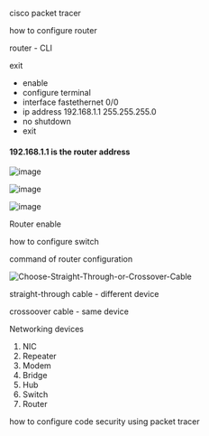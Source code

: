 cisco packet tracer

how to configure router

router - CLI

exit 

- enable
- configure terminal
- interface fastethernet 0/0
- ip address 192.168.1.1 255.255.255.0
- no shutdown
- exit

#### 192.168.1.1 is the router address



![image](https://user-images.githubusercontent.com/47166768/221394171-eb4c4d36-3f97-4737-b5b4-c3d2a72b5b81.png)







![image](https://user-images.githubusercontent.com/47166768/221393910-ffde5f95-136e-4d86-bc44-53c423d0db21.png)


![image](https://user-images.githubusercontent.com/47166768/221394030-e439a7f0-e1a9-4e50-afb2-c70b8e0ba64e.png)



Router enable

how to configure switch



command of router configuration 

![Choose-Straight-Through-or-Crossover-Cable](https://user-images.githubusercontent.com/47166768/221393417-58d9fbae-2c38-4fc9-8e08-26fe767baf4d.jpg)

straight-through cable - different device

crossoover cable - same device

Networking devices
1. NIC
2. Repeater
3. Modem
4. Bridge
5. Hub
6. Switch
7. Router




how to configure code security using packet tracer
